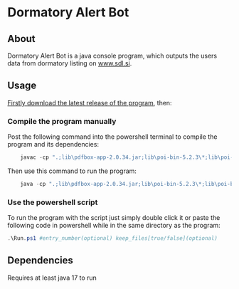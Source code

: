 # Dormatory Alert Bot
## About
Dormatory Alert Bot is a java console program, which outputs the users data from dormatory listing on www.sdl.si.
## Usage
[Firstly download the latest release of the program](https://github.com/benjaminplayer/JavaDomAlertBot/releases/tag/v.1.0.0), then:
### Compile the program manually
Post the following command into the powershell terminal to compile the program and its dependencies:
```ps1
    javac -cp ".;lib\pdfbox-app-2.0.34.jar;lib\poi-bin-5.2.3\*;lib\poi-bin-5.2.3\auxiliary\*;lib\poi-bin-5.2.3\lib\*;lib\poi-bin-5.2.3\ooxml-lib\*" Bot.java
```
Then use this command to run the program:
```ps1
    java -cp ".;lib\pdfbox-app-2.0.34.jar;lib\poi-bin-5.2.3\*;lib\poi-bin-5.2.3\auxiliary\*;lib\poi-bin-5.2.3\lib\*;lib\poi-bin-5.2.3\ooxml-lib\*" #enty_number(optional) keep_files[true/false](optional)
```
### Use the powershell script
To run the program with the script just simply double click it or paste the following code in powershell while in the same directory as the program:
```ps1
.\Run.ps1 #entry_number(optional) keep_files[true/false](optional)
```

## Dependencies
Requires at least java 17 to run